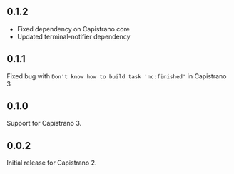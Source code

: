 ## 0.1.2

* Fixed dependency on Capistrano core
* Updated terminal-notifier dependency

## 0.1.1

Fixed bug with `Don't know how to build task 'nc:finished'` in Capistrano 3

## 0.1.0

Support for Capistrano 3.

## 0.0.2

Initial release for Capistrano 2.
